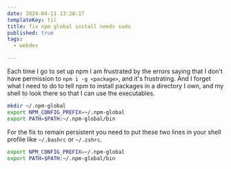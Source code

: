 ```yaml
---
date: 2024-04-11 13:28:17
templateKey: til
title: fix npm global install needs sudo
published: true
tags:
  - webdev

---
```


Each time I go to set up npm I am frustrated by the errors saying that I don't
have permission to `npm i -g <package>`, and it's frustrating.  And I forget
what I need to do to tell npm to install packages in a directory I own, and my
shell to look there so that I can use the executables.

``` bash
mkdir ~/.npm-global
export NPM_CONFIG_PREFIX=~/.npm-global
export PATH=$PATH:~/.npm-global/bin
```

For the fix to remain persistent you need to put these two lines in your shell
profile like `~/.bashrc` or `~/.zshrc`.

``` bash
export NPM_CONFIG_PREFIX=~/.npm-global
export PATH=$PATH:~/.npm-global/bin
```

